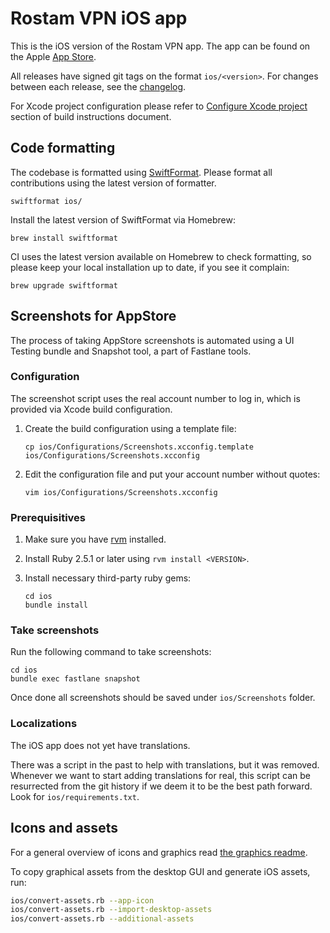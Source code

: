 # Rostam VPN iOS app

This is the iOS version of the Rostam VPN app. The app can be found on the Apple [App Store].

All releases have signed git tags on the format `ios/<version>`. For changes between each
release, see the [changelog].

For Xcode project configuration please refer to [Configure Xcode project] section of build 
instructions document.

[App Store]: https://apps.apple.com/us/app/rostam-vpn/id1488466513
[changelog]: CHANGELOG.md
[Configure Xcode project]: BuildInstructions.md#configure-xcode-project

## Code formatting

The codebase is formatted using [SwiftFormat](https://github.com/nicklockwood/SwiftFormat). Please 
format all contributions using the latest version of formatter.

```
swiftformat ios/
```

Install the latest version of SwiftFormat via Homebrew:

```
brew install swiftformat
```

CI uses the latest version available on Homebrew to check formatting, so please keep your local 
installation up to date, if you see it complain:

```
brew upgrade swiftformat 
```

## Screenshots for AppStore

The process of taking AppStore screenshots is automated using a UI Testing bundle and Snapshot tool,
a part of Fastlane tools.

### Configuration

The screenshot script uses the real account number to log in, which is provided via Xcode build 
configuration.

1. Create the build configuration using a template file:
   
   ```
   cp ios/Configurations/Screenshots.xcconfig.template ios/Configurations/Screenshots.xcconfig
   ```

1. Edit the configuration file and put your account number without quotes:
   
   ```
   vim ios/Configurations/Screenshots.xcconfig
   ```

### Prerequisitives

1. Make sure you have [rvm](https://rvm.io) installed.
1. Install Ruby 2.5.1 or later using `rvm install <VERSION>`.
1. Install necessary third-party ruby gems:
   
   ```
   cd ios
   bundle install
   ```

### Take screenshots

Run the following command to take screenshots:

```
cd ios
bundle exec fastlane snapshot
```

Once done all screenshots should be saved under `ios/Screenshots` folder.

### Localizations

The iOS app does not yet have translations.

There was a script in the past to help with translations, but it was removed.
Whenever we want to start adding translations for real, this script can be
resurrected from the git history if we deem it to be the best path forward.
Look for `ios/requirements.txt`.

## Icons and assets

For a general overview of icons and graphics read [the graphics readme](../graphics/README.md).

To copy graphical assets from the desktop GUI and generate iOS assets, run:
```bash
ios/convert-assets.rb --app-icon
ios/convert-assets.rb --import-desktop-assets
ios/convert-assets.rb --additional-assets
```
